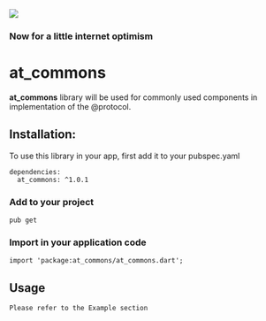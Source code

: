<img src="https://atsign.dev/assets/img/@developersmall.png?sanitize=true">

### Now for a little internet optimism

# at_commons

**at_commons** library will be used for commonly used components in implementation of the @protocol.

## Installation:
To use this library in your app, first add it to your pubspec.yaml
```  
dependencies:
  at_commons: ^1.0.1
```
### Add to your project 
```
pub get 
```
### Import in your application code
```
import 'package:at_commons/at_commons.dart';
```
## Usage
```
Please refer to the Example section
```
